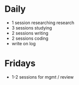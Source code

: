 # Daily
- 1 session researching research
- 3 sessions studying
- 2 sessions writing
- 2 sessions coding
- write on log
# Fridays
- 1-2 sessions for mgmt / review
